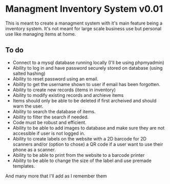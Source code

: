 # Managment Inventory System v0.01

This is meant to create a managment system with it's main feature being a inventory system. It's not meant for large scale business use but personal use like managing items at home.

## To do

- Connect to a mysql database running locally (I'll be using phpmyadmin)
- Ability to log in and have password securely stored on database (using salted hashing)
- Ability to reset password using an email.
- Ability to get the username shown to user if email has been forgotten.
- Ability to create new records (items in inventory)
- Ability to modify existing records and archieve items
- Items should only be able to be deleted if first archeived and should warn the user.
- Ability to search  the database of items.
- Ability to filter the search if needed.
- Code must be robust and efficient.
- Ability to be able to add images to database and make sure they are not accessible if user is not logged in.
- Ability to create labels on the website with a 2D barcode for 2D scanners and/or (option to chose) a QR code if a user want to use their phone as a scanner.
- Ability to be able to print from the website to a barcode printer
- Ability to be able to change the size of the label and use premade templates.

And many more that I'll add as I remember them
